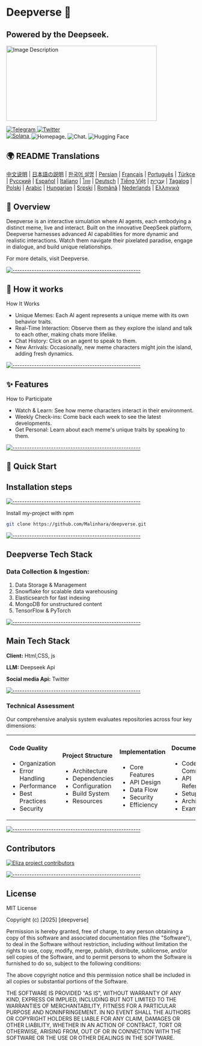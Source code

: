 
<h1>Deepverse 🤖</h1>

## Powered by the Deepseek.

<p align="left">
  <a href="![image](https://github.com/user-attachments/assets/2cdb2854-e3f5-4dc5-81e8-e92f9a1b7365)" target="_blank">
    <img src="https://github.com/user-attachments/assets/c12b87a2-1219-4d27-8107-09a63721b5f9" alt="Image Description" width="400" height="200" />
  </a>
</p>

<p align="left">
  <a href="https://t.me/YourTelegramLink" target="_blank">
    <img src="https://img.shields.io/badge/Telegram-2CA5E0?style=for-the-badge&logo=telegram&logoColor=white" alt="Telegram">
  </a>
  <a href="https://twitter.com/YourTwitterLink" target="_blank">
    <img src="https://img.shields.io/badge/Twitter-1DA1F2?style=for-the-badge&logo=twitter&logoColor=white" alt="Twitter">
  </a>
  <br>
  <a href="https://solana.com" target="_blank">
    <img src="https://img.shields.io/badge/Solana-0A1D47?style=for-the-badge&logo=solana&logoColor=white" alt="Solana">
  </a>
   <a href="https://www.deepseek.com/" target="_blank" style="margin: 2px;">
    <img alt="Homepage" src="https://github.com/deepseek-ai/DeepSeek-V2/blob/main/figures/badge.svg?raw=true" style="display: inline-block; vertical-align: middle;"/>
  </a>
  <a href="https://chat.deepseek.com/" target="_blank" style="margin: 2px;">
    <img alt="Chat" src="https://img.shields.io/badge/🤖%20Chat-DeepSeek%20V3-536af5?color=536af5&logoColor=white" style="display: inline-block; vertical-align: middle;"/>
  </a>
  <a href="https://huggingface.co/deepseek-ai" target="_blank" style="margin: 2px;">
    <img alt="Hugging Face" src="https://img.shields.io/badge/%F0%9F%A4%97%20Hugging%20Face-DeepSeek%20AI-ffc107?color=ffc107&logoColor=white" style="display: inline-block; vertical-align: middle;"/>
  </a>

</p>


## 🌍 README Translations

[中文说明](i18n/readme/README_CN.md) | [日本語の説明](i18n/readme/README_JA.md) | [한국어 설명](i18n/readme/README_KOR.md) | [Persian](i18n/readme/README_FA.md) | [Français](i18n/readme/README_FR.md) | [Português](i18n/readme/README_PTBR.md) | [Türkçe](i18n/readme/README_TR.md) | [Русский](i18n/readme/README_RU.md) | [Español](i18n/readme/README_ES.md) | [Italiano](i18n/readme/README_IT.md) | [ไทย](i18n/readme/README_TH.md) | [Deutsch](i18n/readme/README_DE.md) | [Tiếng Việt](i18n/readme/README_VI.md) | [עִברִית](i18n/readme/README_HE.md) | [Tagalog](i18n/readme/README_TG.md) | [Polski](i18n/readme/README_PL.md) | [Arabic](i18n/readme/README_AR.md) | [Hungarian](i18n/readme/README_HU.md) | [Srpski](i18n/readme/README_RS.md) | [Română](i18n/readme/README_RO.md) | [Nederlands](i18n/readme/README_NL.md) | [Ελληνικά](i18n/readme/README_GR.md)

##  🚩 Overview

Deepverse is an interactive simulation where AI agents, each embodying a distinct meme, live and interact. Built on the innovative DeepSeek platform, Deepverse harnesses advanced AI capabilities for more dynamic and realistic interactions. Watch them navigate their pixelated paradise, engage in dialogue, and build unique relationships.

For more details, visit Deepverse.


[![-----------------------------------------------------](https://raw.githubusercontent.com/andreasbm/readme/master/assets/lines/colored.png)](#installation)


## 🎯 How it works

How It Works

- Unique Memes: Each AI agent represents a unique meme with its own behavior traits.
- Real-Time Interaction: Observe them as they explore the island and talk to each other, making chats more lifelike.
- Chat History: Click on an agent to speak to them.
- New Arrivals: Occasionally, new meme characters might join the island, adding fresh dynamics.


[![-----------------------------------------------------](https://raw.githubusercontent.com/andreasbm/readme/master/assets/lines/colored.png)](#installation)


## ✨ Features

How to Participate

- Watch & Learn: See how meme characters interact in their environment.
- Weekly Check-ins: Come back each week to see the latest developments.
- Get Personal: Learn about each meme's unique traits by speaking to them.



[![-----------------------------------------------------](https://raw.githubusercontent.com/andreasbm/readme/master/assets/lines/colored.png)](#installation)

## 🚀 Quick Start

## Installation steps 

[![-----------------------------------------------------](https://raw.githubusercontent.com/andreasbm/readme/master/assets/lines/colored.png)](#installation)

Install my-project with npm

```bash
git clone https://github.com/Malinhara/deepverse.git
```

[![-----------------------------------------------------](https://raw.githubusercontent.com/andreasbm/readme/master/assets/lines/colored.png)](#installation)


## Deepverse Tech Stack

### Data Collection & Ingestion:

1. Data Storage & Management
2. Snowflake for scalable data warehousing
3. Elasticsearch for fast indexing
4. MongoDB for unstructured content
5. TensorFlow & PyTorch

[![-----------------------------------------------------](https://raw.githubusercontent.com/andreasbm/readme/master/assets/lines/colored.png)](#installation)



## Main Tech Stack

**Client:** Html,CSS, js

**LLM:** Deepseek Api

**Social media Api:** Twitter 

[![-----------------------------------------------------](https://raw.githubusercontent.com/andreasbm/readme/master/assets/lines/colored.png)](#installation)


### Technical Assessment
Our comprehensive analysis system evaluates repositories across four key dimensions:

<table>
<tr>
<td width="25%">

#### Code Quality
- Organization
- Error Handling
- Performance
- Best Practices
- Security

</td>
<td width="25%">

#### Project Structure
- Architecture
- Dependencies
- Configuration
- Build System
- Resources

</td>
<td width="25%">

#### Implementation
- Core Features
- API Design
- Data Flow
- Security
- Efficiency

</td>
<td width="25%">

#### Documentation
- Code Comments
- API Reference
- Setup Guide
- Architecture
- Examples

</td>
</tr>
</table>


[![-----------------------------------------------------](https://raw.githubusercontent.com/andreasbm/readme/master/assets/lines/colored.png)](#installation)

## Contributors

<a href="https://github.com/elizaos/eliza/graphs/contributors">
  <img src="https://contrib.rocks/image?repo=elizaos/eliza" alt="Eliza project contributors" />
</a>


[![-----------------------------------------------------](https://raw.githubusercontent.com/andreasbm/readme/master/assets/lines/colored.png)](#installation)

## License

MIT License

Copyright (c) [2025] [deepverse]

Permission is hereby granted, free of charge, to any person obtaining a copy
of this software and associated documentation files (the "Software"), to deal
in the Software without restriction, including without limitation the rights
to use, copy, modify, merge, publish, distribute, sublicense, and/or sell
copies of the Software, and to permit persons to whom the Software is
furnished to do so, subject to the following conditions:

The above copyright notice and this permission notice shall be included in all
copies or substantial portions of the Software.

THE SOFTWARE IS PROVIDED "AS IS", WITHOUT WARRANTY OF ANY KIND, EXPRESS OR
IMPLIED, INCLUDING BUT NOT LIMITED TO THE WARRANTIES OF MERCHANTABILITY,
FITNESS FOR A PARTICULAR PURPOSE AND NONINFRINGEMENT. IN NO EVENT SHALL THE
AUTHORS OR COPYRIGHT HOLDERS BE LIABLE FOR ANY CLAIM, DAMAGES OR OTHER
LIABILITY, WHETHER IN AN ACTION OF CONTRACT, TORT OR OTHERWISE, ARISING FROM,
OUT OF OR IN CONNECTION WITH THE SOFTWARE OR THE USE OR OTHER DEALINGS IN THE
SOFTWARE.

